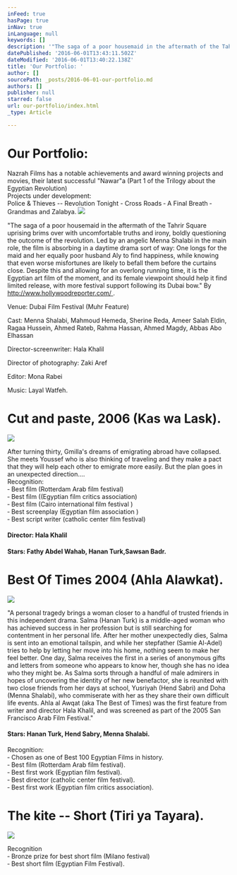 ```yaml
---
inFeed: true
hasPage: true
inNav: true
inLanguage: null
keywords: []
description: '"The saga of a poor housemaid in the aftermath of the Tahrir Square uprising brims over with uncomfortable truths and irony, boldly questioning the outcome of the revolution. Led by an angelic Menna Shalabi in the main role, the film is absorbing in a daytime drama sort of way: One longs for the maid and her equally poor husband Aly to find happiness, while knowing that even worse misfortunes are likely to befall them before the curtains close. Despite this and allowing for an overlong running time, it is the Egyptian art film of the moment, and its female viewpoint should help it find limited release, with more festival support following its Dubai bow." By http://www.hollywoodreporter.com/ .'
datePublished: '2016-06-01T13:43:11.502Z'
dateModified: '2016-06-01T13:40:22.138Z'
title: 'Our Portfolio: '
author: []
sourcePath: _posts/2016-06-01-our-portfolio.md
authors: []
publisher: null
starred: false
url: our-portfolio/index.html
_type: Article

---
```

# Our Portfolio: 

Nazrah Films has a notable achievements and award winning projects and movies, their latest successful "Nawar"a (Part 1 of the Trilogy about the Egyptian Revolution)  
Projects under development:   
Police & Thieves -- Revolution Tonight - Cross Roads ­‐ A Final Breath ­‐ Grandmas and Zalabya.
![](https://the-grid-user-content.s3-us-west-2.amazonaws.com/97541f67-4db7-44bd-88f5-0ea95cac2199.jpg)

"The saga of a poor housemaid in the aftermath of the Tahrir Square uprising brims over with uncomfortable truths and irony, boldly questioning the outcome of the revolution. Led by an angelic Menna Shalabi in the main role, the film is absorbing in a daytime drama sort of way: One longs for the maid and her equally poor husband Aly to find happiness, while knowing that even worse misfortunes are likely to befall them before the curtains close. Despite this and allowing for an overlong running time, it is the Egyptian art film of the moment, and its female viewpoint should help it find limited release, with more festival support following its Dubai bow." By [http://www.hollywoodreporter.com/ ][0].

Venue: Dubai Film Festival (Muhr Feature)

Cast: Menna Shalabi, Mahmoud Hemeda, Sherine Reda, Ameer Salah Eldin, Ragaa Hussein, Ahmed Rateb, Rahma Hassan, Ahmed Magdy, Abbas Abo Elhassan

Director-screenwriter: Hala Khalil

Director of photography: Zaki Aref

Editor: Mona Rabei

Music: Layal Watfeh.

# Cut and paste, 2006 (Kas wa Lask).
![](https://the-grid-user-content.s3-us-west-2.amazonaws.com/4c8c734b-7d83-4436-8bd5-1c49657b8d24.jpg)

After turning thirty, Gmilla's dreams of emigrating abroad have collapsed. She meets Youssef who is also thinking of traveling and they make a pact that they will help each other to emigrate more easily. But the plan goes in an unexpected direction....  
Recognition:  
­‐ Best film (Rotterdam Arab film festival)  
‐ Best film ((Egyptian film critics association)  
‐ Best film (Cairo international film festival )  
‐ Best screenplay (Egyptian film association )  
‐ Best script writer (catholic center film festival)

#### Director: Hala Khalil

#### Stars: Fathy Abdel Wahab, Hanan Turk,Sawsan Badr.

# Best Of Times 2004 (Ahla Alawkat).
![](https://the-grid-user-content.s3-us-west-2.amazonaws.com/efd54e59-9f8c-44e4-ad8c-4efa212a032f.jpg)

"A personal tragedy brings a woman closer to a handful of trusted friends in this independent drama. Salma (Hanan Turk) is a middle-aged woman who has achieved success in her profession but is still searching for contentment in her personal life. After her mother unexpectedly dies, Salma is sent into an emotional tailspin, and while her stepfather (Samie Al-Adel) tries to help by letting her move into his home, nothing seem to make her feel better. One day, Salma receives the first in a series of anonymous gifts and letters from someone who appears to know her, though she has no idea who they might be. As Salma sorts through a handful of male admirers in hopes of uncovering the identity of her new benefactor, she is reunited with two close friends from her days at school, Yusriyah (Hend Sabri) and Doha (Menna Shalabi), who commiserate with her as they share their own difficult life events. Ahla al Awqat (aka The Best of Times) was the first feature from writer and director Hala Khalil, and was screened as part of the 2005 San Francisco Arab Film Festival."

#### Stars: Hanan Turk, Hend Sabry, Menna Shalabi.

Recognition:  
‐ Chosen as one of Best 100 Egyptian Films in history.  
‐ Best film (Rotterdam Arab film festival).  
‐ Best first work (Egyptian film festival).  
‐ Best director (catholic center film festival).   
‐ Best first work (Egyptian film critics association).

# The kite -- Short (Tiri ya Tayara).
![](https://the-grid-user-content.s3-us-west-2.amazonaws.com/86289a19-b558-495d-9dd8-08e9e5183c70.jpg)

Recognition  
‐ Bronze prize for best short film (Milano festival)   
‐ Best short film (Egyptian Film Festival).

[0]: http://www.hollywoodreporter.com/